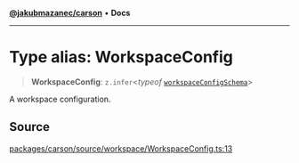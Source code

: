 [**@jakubmazanec/carson**](../README.md) • **Docs**

---

# Type alias: WorkspaceConfig

> **WorkspaceConfig**: `z.infer`\<_typeof_
> [`workspaceConfigSchema`](../variables/workspaceConfigSchema.md)\>

A workspace configuration.

## Source

[packages/carson/source/workspace/WorkspaceConfig.ts:13](https://github.com/jakubmazanec/js-tools/blob/0a7ca643260718f11723fa4df4f144d2d5a8a885/packages/carson/source/workspace/WorkspaceConfig.ts#L13)
